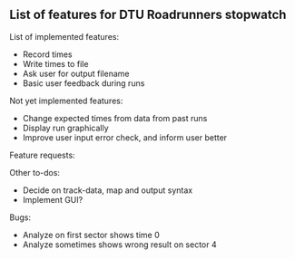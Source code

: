 ## List of features for DTU Roadrunners stopwatch

List of implemented features:
 * Record times
 * Write times to file
 * Ask user for output filename
 * Basic user feedback during runs

Not yet implemented features:
 * Change expected times from data from past runs
 * Display run graphically
 * Improve user input error check, and inform user better

Feature requests:

Other to-dos:
 * Decide on track-data, map and output syntax
 * Implement GUI?

Bugs:
 * Analyze on first sector shows time 0
 * Analyze sometimes shows wrong result on sector 4
